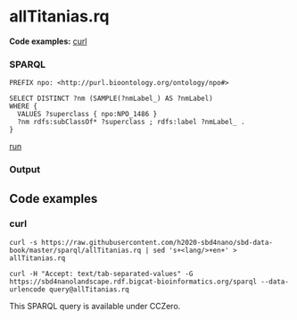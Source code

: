 # allTitanias.rq

**Code examples:** [curl](#curl)

### SPARQL

```sparql
PREFIX npo: <http://purl.bioontology.org/ontology/npo#>

SELECT DISTINCT ?nm (SAMPLE(?nmLabel_) AS ?nmLabel)
WHERE {
  VALUES ?superclass { npo:NPO_1486 }
  ?nm rdfs:subClassOf* ?superclass ; rdfs:label ?nmLabel_ .
}
```

[run](https://sbd4nanolandscape.rdf.bigcat-bioinformatics.org/?q=PREFIX%20npo%3A%20%3Chttp%3A%2F%2Fpurl.bioontology.org%2Fontology%2Fnpo%23%3E%0A%0ASELECT%20DISTINCT%20%3Fnm%20%28SAMPLE%28%3FnmLabel_%29%20AS%20%3FnmLabel%29%0AWHERE%20%7B%0A%20%20VALUES%20%3Fsuperclass%20%7B%20npo%3ANPO_1486%20%7D%0A%20%20%3Fnm%20rdfs%3AsubClassOf*%20%3Fsuperclass%20%3B%20rdfs%3Alabel%20%3FnmLabel_%20.%0A%7D%0A)


### Output


## Code examples

### curl

```shell
curl -s https://raw.githubusercontent.com/h2020-sbd4nano/sbd-data-book/master/sparql/allTitanias.rq | sed 's+<lang/>+en+' > allTitanias.rq

curl -H "Accept: text/tab-separated-values" -G https://sbd4nanolandscape.rdf.bigcat-bioinformatics.org/sparql --data-urlencode query@allTitanias.rq
```

This SPARQL query is available under CCZero.
